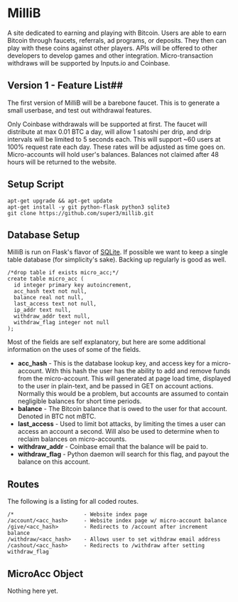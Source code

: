 MilliB
=====
A site dedicated to earning and playing with Bitcoin. Users are able to earn Bitcoin through faucets, referrals, ad programs, or deposits. They then can play with these coins against other players. APIs will be offered to other developers to develop games and other integration. Micro-transaction withdraws will be supported by Inputs.io and Coinbase. 

## Version 1 - Feature List##
The first version of MilliB will be a barebone faucet. This is to generate a small userbase, and test out withdrawal features. 

Only Coinbase withdrawals will be supported at first. The faucet will distribute at max 0.01 BTC a day, will allow 1 satoshi per drip, and drip intervals will be limited to 5 seconds each. This will support ~60 users at 100% request rate each day. These rates will be adjusted as time goes on. Micro-accounts will hold user's balances. Balances not claimed after 48 hours will be returned to the website.

## Setup Script ##

	apt-get upgrade && apt-get update
	apt-get install -y git python-flask python3 sqlite3
	git clone https://github.com/super3/millib.git

## Database Setup ##
MilliB is run on Flask's flavor of [SQLite](http://flask.pocoo.org/docs/patterns/sqlite3/). If possible we want to keep a single table database (for simplicity's sake). Backing up regularly is good as well. 

	/*drop table if exists micro_acc;*/
	create table micro_acc (
	  id integer primary key autoincrement,
	  acc_hash text not null,
	  balance real not null,
	  last_access text not null,
	  ip_addr text null,
	  withdraw_addr text null,
	  withdraw_flag integer not null
	);

Most of the fields are self explanatory, but here are some additional information on the uses of some of the fields.

- **acc_hash** - This is the database lookup key, and access key for a micro-account. With this hash the user has the ability to add and remove funds from the micro-account. This will generated at page load time, displayed to the user in plain-text, and be passed in GET on account actions. Normally this would be a problem, but accounts are assumed to contain negligible balances for short time periods. 
- **balance** - The Bitcoin balance that is owed to the user for that account. Denoted in BTC not mBTC.
- **last_access** - Used to limit bot attacks, by limiting the times a user can access an account a second. Will also be used to determine when to reclaim balances on micro-accounts. 
- **withdraw_addr** - Coinbase email that the balance will be paid to. 
- **withdraw_flag** - Python daemon will search for this flag, and payout the balance on this account. 

## Routes ##
The following is a listing for all coded routes.

	/*						- Website index page
	/account/<acc_hash>		- Website index page w/ micro-account balance
	/give/<acc_hash>		- Redirects to /account after increment balance
	/withdraw/<acc_hash>	- Allows user to set withdraw email address
	/cashout/<acc_hash>		- Redirects to /withdraw after setting withdraw_flag

## MicroAcc Object ##
Nothing here yet.
